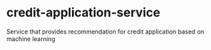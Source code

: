 # credit-application-service
Service that provides recommendation for credit application based on machine learning
